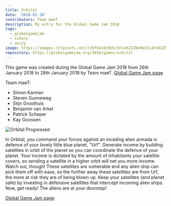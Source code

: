 ```yaml
---
title: Orbital
date: '2018-01-28'
contributors: Team maeT
description: My entry for the Global Game Jam 2018.
tags:
  - globalgamejam
  - csharp
  - unity
image: https://images.ctfassets.net/r26fkm24j6bh/5FzoKZIIWn06XZi4YUd2ZM/6bfef1c6287447ccee7d5be4e59c112e/orbital.png
repository: https://globalgamejam.org/2018/games/orbital
---
```


This game was created during the Global Game Jam 2018 from 26th January 2018 to 28th January 2018 by Team maeT.
[Global Game Jam page](https://globalgamejam.org/2018/games/orbital)

Team maeT:
- Simon Karman
- Steven Gunneweg
- Stijn Groothuis
- Benjamin van Arkel
- Patrick Scheper
- Kay Goossen

![Orbital Progressed](https://images.ctfassets.net/r26fkm24j6bh/6gpu29oREcF25aWuYxj6j4/15c4130b85a8d979cf359ceb8d9e15bf/orbital_progress.png)

In Orbital, you command your forces against an invading alien armada in defence of your lovely little blue planet, "Urf". Generate income by building satellites in orbit of the planet so you can coordinate the defence of your planet. Your income is dictated by the amount of inhabitants your satellite covers, so sending a satellite in a higher orbit will net you more income. Watch out, though! These satellites are vulnerable and any alien ship can pick them off with ease, so the further away these satellites are from Urf, the more at risk they are of being blown up. Keep your satellites (and planet safe) by investing in defensive satellites that intercept incoming alien ships. Now, get ready! The aliens are at your doorstep!

[Global Game Jam page](https://globalgamejam.org/2018/games/orbital)

